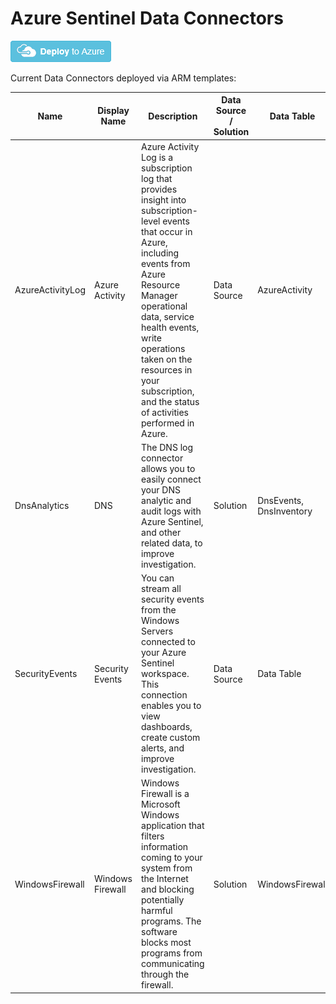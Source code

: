 # Azure Sentinel Data Connectors

<a href="https://portal.azure.com/#create/Microsoft.Template/uri/https%3A%2F%2Fraw.githubusercontent.com%2Fhunters-forge%2FBlacksmith%2Fazure%2Ftemplates%2Fazure%2FSentinel2Go%2Fnestedtemplates%2Fdata-connectors%2FallConnectors.json" target="_blank">
    <img src="https://raw.githubusercontent.com/Azure/azure-quickstart-templates/master/1-CONTRIBUTION-GUIDE/images/deploytoazure.png"/> 
</a>

Current Data Connectors deployed via ARM templates:

| Name | Display Name | Description | Data Source / Solution | Data Table |
|----|----|----|----|----|
| AzureActivityLog | Azure Activity | Azure Activity Log is a subscription log that provides insight into subscription-level events that occur in Azure, including events from Azure Resource Manager operational data, service health events, write operations taken on the resources in your subscription, and the status of activities performed in Azure. | Data Source | AzureActivity |
| DnsAnalytics| DNS | The DNS log connector allows you to easily connect your DNS analytic and audit logs with Azure Sentinel, and other related data, to improve investigation. | Solution | DnsEvents, DnsInventory |
| SecurityEvents | Security Events | You can stream all security events from the Windows Servers connected to your Azure Sentinel workspace. This connection enables you to view dashboards, create custom alerts, and improve investigation. | Data Source | Data Table | SecurityEvent |
| WindowsFirewall | Windows Firewall | Windows Firewall is a Microsoft Windows application that filters information coming to your system from the Internet and blocking potentially harmful programs. The software blocks most programs from communicating through the firewall. | Solution | WindowsFirewall |